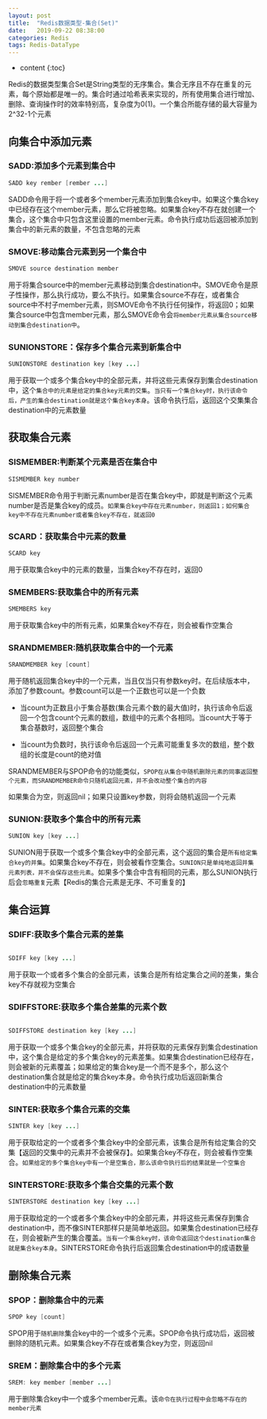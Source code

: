 ```yaml
---
layout: post
title:  "Redis数据类型-集合(Set)"
date:   2019-09-22 08:38:00
categories: Redis 
tags: Redis-DataType
---
```


* content
{:toc}

Redis的数据类型集合Set是String类型的无序集合。集合无序且不存在重复的元素，每个原始都是唯一的。集合时通过哈希表来实现的，所有使用集合进行增加、删除、查询操作时的效率特别高，复杂度为0(1)。一个集合所能存储的最大容量为2^32-1个元素




## 向集合中添加元素

### SADD:添加多个元素到集合中

```JAVA
SADD key rember [rember ...]
```

SADD命令用于将一个或者多个member元素添加到集合key中。如果这个集合key中已经存在这个member元素，那么它将被忽略。如果集合key不存在就创建一个集合，这个集合中只包含这里设置的member元素。命令执行成功后返回被添加到集合中的新元素的数量，不包含忽略的元素

### SMOVE:移动集合元素到另一个集合中

```java
SMOVE source destination member
```

用于将集合source中的member元素移动到集合destination中。SMOVE命令是原子性操作，那么执行成功，要么不执行。如果集合source不存在，或者集合source中不村子member元素，则SMOVE命令不执行任何操作，将返回0；如果集合source中包含member元素，那么SMOVE命令会`将member元素从集合source移动到集合destination中`。

### SUNIONSTORE：保存多个集合元素到新集合中


```java
SUNIONSTORE destination key [key ...]

```

用于获取一个或多个集合key中的全部元素，并将这些元素保存到集合destination中，这个`集合中的元素是给定的集合key元素的交集`。`当只有一个集合key时，执行该命令后，产生的集合destination就是这个集合key本身`。该命令执行后，返回这个交集集合destination中的元素数量


## 获取集合元素

### SISMEMBER:判断某个元素是否在集合中

```java
SISMEMBER key number
```

SISMEMBER命令用于判断元素number是否在集合key中，即就是判断这个元素number是否是集合key的成员。`如果集合key中存在元素number，则返回1；如何集合key中不存在元素number或者集合key不存在，就返回0`


### SCARD：获取集合中元素的数量

```java
SCARD key
```

用于获取集合key中的元素的数量，当集合key不存在时，返回0


### SMEMBERS:获取集合中的所有元素

```java
SMEMBERS key
```

用于获取集合key中的所有元素，如果集合key不存在，则会被看作空集合




### SRANDMEMBER:随机获取集合中的一个元素

```java
SRANDMEMBER key [count]
```

用于随机返回集合key中的一个元素，当且仅当只有参数key时。在后续版本中，添加了参数count。参数count可以是一个正数也可以是一个负数

- 当count为正数且小于集合基数(集合元素个数的最大值)时，执行该命令后返回一个包含count个元素的数组，数组中的元素个各相同。当count大于等于集合基数时，返回整个集合

- 当count为负数时，执行该命令后返回一个元素可能重复多次的数组，整个数组的长度是count的绝对值

SRANDMEMBER与SPOP命令的功能类似，`SPOP在从集合中随机删除元素的同事返回整个元素，而SRANDMEMBER命令只随机返回元素，并不会改动整个集合的内容`

如果集合为空，则返回nil；如果只设置key参数，则将会随机返回一个元素


### SUNION:获取多个集合中的所有元素

```java
SUNION key [key ...]
```

SUNION用于获取一个或多个集合key中的全部元素，这个返回的集合是`所有给定集合key的并集`。如果集合key不存在，则会被看作空集合。`SUNION只是单纯地返回并集元素列表，并不会保存这些元素`。如果多个集合中含有相同的元素，那么SUNION执行后会`忽略重复`元素【Redis的集合元素是无序、不可重复的】


## 集合运算

### SDIFF:获取多个集合元素的差集

```java

SDIFF key [key ...]

```

用于获取一个或者多个集合的全部元素，该集合是所有给定集合之间的差集，集合key不存就视为空集合


### SDIFFSTORE:获取多个集合差集的元素个数

```java

SDIFFSTORE destination key [key ...]
```

用于获取一个或多个集合key的全部元素，并将获取的元素保存到集合destination中，这个集合是给定的多个集合key的元素差集。如果集合destination已经存在，则会被新的元素覆盖；如果给定的集合key是一个而不是多个，那么这个destination集合就是给定的集合key本身。命令执行成功后返回新集合destination中的元素数量


### SINTER:获取多个集合元素的交集

```java
SINTER key [key ...]
```

用于获取给定的一个或者多个集合key中的全部元素，该集合是所有给定集合的交集【返回的交集中的元素并不会被保存】。如果集合key不存在，则会被看作空集合。`如果给定的多个集合key中有一个是空集合，那么该命令执行后的结果就是一个空集合`

### SINTERSTORE:获取多个集合交集的元素个数

```JAVA
SINTERSTORE destination key [key ...]
```

用于获取给定的一个或者多个集合key中的全部元素，并将这些元素保存到集合destination中，而不像SINTER那样只是简单地返回。如果集合destination已经存在，则会被新产生的集合覆盖。`当有一个集合key时，该命令返回这个destination集合就是集合key本身`。SINTERSTORE命令执行后返回集合destination中的成语数量



## 删除集合元素

### SPOP：删除集合中的元素

```java
SPOP key [count]
```

SPOP用于`随机删除`集合key中的一个或多个元素。SPOP命令执行成功后，返回被删除的随机元素。如果集合key不存在或者集合key为空，则返回nil


### SREM：删除集合中的多个元素

```java
SREM: key member [member ...]
```

用于删除集合key中一个或多个member元素。该`命令在执行过程中会忽略不存在的member元素`













